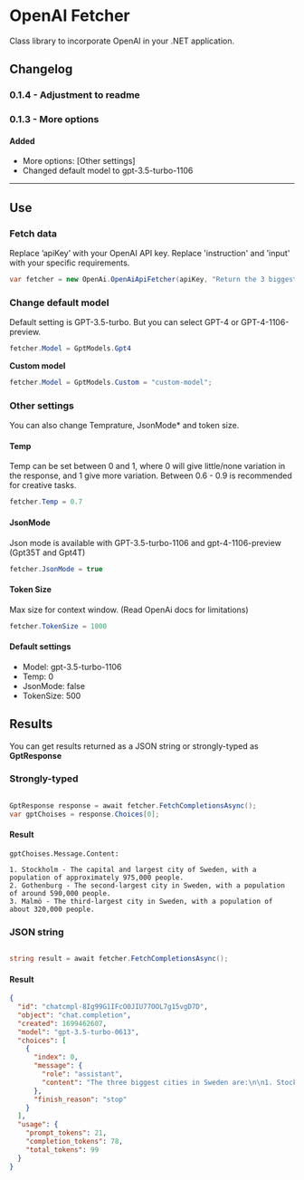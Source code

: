# OpenAI Fetcher

Class library to incorporate OpenAI in your .NET application.

## Changelog
### 0.1.4 - Adjustment to readme

### 0.1.3 - More options
#### Added 
- More options: [Other settings]
- Changed default model to gpt-3.5-turbo-1106 

---

## Use


### Fetch data

Replace ’apiKey’ with your OpenAI API key. 
Replace 'instruction' and 'input' with your specific requirements.

```CS
var fetcher = new OpenAi.OpenAiApiFetcher(apiKey, "Return the 3 biggest cities of the country", "Sweden");
```

### Change default model

Default setting is GPT-3.5-turbo. But you can select GPT-4 or GPT-4-1106-preview.

```CS
fetcher.Model = GptModels.Gpt4
```

**Custom model**

```CS
fetcher.Model = GptModels.Custom = "custom-model";
```

### Other settings

You can also change Temprature, JsonMode* and token size.

#### Temp

Temp can be set between 0 and 1, where 0 will give little/none variation in the response, and 1 give more variation. Between 0.6 - 0.9 is recommended for creative tasks.

```CS
fetcher.Temp = 0.7 
```

#### JsonMode

Json mode is available with GPT-3.5-turbo-1106 and gpt-4-1106-preview (Gpt35T and Gpt4T)

```CS
fetcher.JsonMode = true
```

#### Token Size

Max size for context window. (Read OpenAi docs for limitations)

```CS
fetcher.TokenSize = 1000
```

#### Default settings

- Model: gpt-3.5-turbo-1106
- Temp: 0
- JsonMode: false
- TokenSize: 500



## Results
You can get results returned as a JSON string or strongly-typed as **GptResponse**

### Strongly-typed
```CS

GptResponse response = await fetcher.FetchCompletionsAsync(); 
var gptChoises = response.Choices[0];

```

#### Result

` gptChoises.Message.Content: `
```Text
1. Stockholm - The capital and largest city of Sweden, with a population of approximately 975,000 people.
2. Gothenburg - The second-largest city in Sweden, with a population of around 590,000 people.
3. Malmö - The third-largest city in Sweden, with a population of about 320,000 people.
```



### JSON string
```CS

string result = await fetcher.FetchCompletionsAsync();
```

#### Result

```JSON
{
  "id": "chatcmpl-8Ig99G1IFcO0JIU77OOL7g15vgD7D",
  "object": "chat.completion",
  "created": 1699462607,
  "model": "gpt-3.5-turbo-0613",
  "choices": [
    {
      "index": 0,
      "message": {
        "role": "assistant",
        "content": "The three biggest cities in Sweden are:\n\n1. Stockholm - The capital and largest city of Sweden, with a population of approximately 975,000 people.\n2. Gothenburg - The second-largest city in Sweden, with a population of around 590,000 people.\n3. Malmö - The third-largest city in Sweden, with a population of about 320,000 people."
      },
      "finish_reason": "stop"
    }
  ],
  "usage": {
    "prompt_tokens": 21,
    "completion_tokens": 78,
    "total_tokens": 99
  }
}
```





